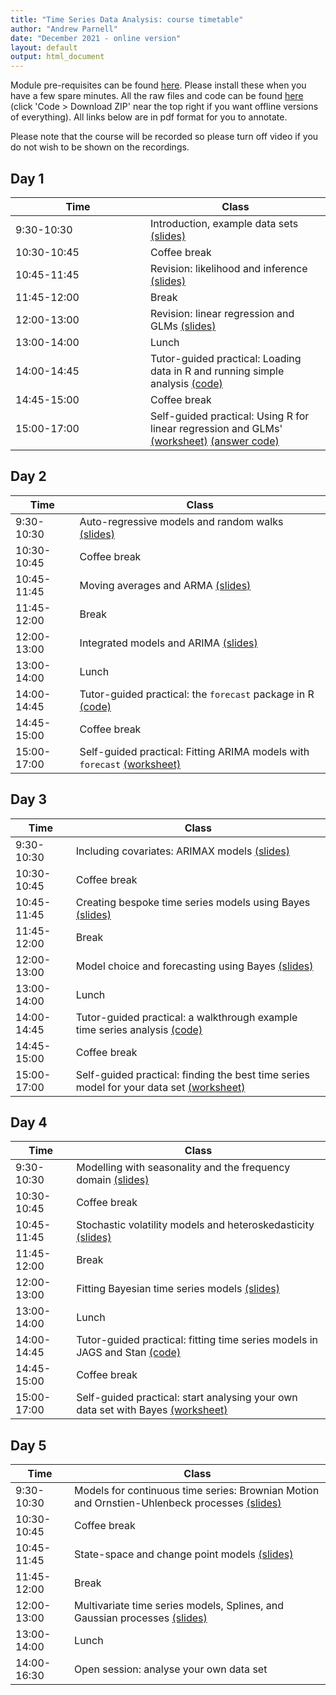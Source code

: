 ```yaml
---
title: "Time Series Data Analysis: course timetable"
author: "Andrew Parnell"
date: "December 2021 - online version"
layout: default
output: html_document
---
```


Module pre-requisites can be found
[here](https://andrewcparnell.github.io/TSDA/prerequisites.html). Please install these when you have a few spare minutes. All the raw files and code can be found [here](https://www.github.com/andrewcparnell/TSDA) (click 'Code > Download ZIP' near the top right if you want offline versions of everything). All links below are in pdf format for you to annotate. 

Please note that the course will be recorded so please turn off video if you do not wish to be shown on the recordings. 

## Day 1

<span style="display: inline-block; width:200px">Time</span> | Class
--------------- | ----------------------------------------------------
9:30-10:30 | Introduction, example data sets [(slides)](https://andrewcparnell.github.io/TSDA/slides/day_1/class_1_intro.pdf)
10:30-10:45 | Coffee break
10:45-11:45 | Revision: likelihood and inference [(slides)](https://andrewcparnell.github.io/TSDA/slides/day_1/class_2_inference.pdf)
11:45-12:00 | Break 
12:00-13:00 | Revision: linear regression and GLMs [(slides)](https://andrewcparnell.github.io/TSDA/slides/day_1/class_3_glms.pdf)
13:00-14:00 | Lunch
14:00-14:45 | Tutor-guided practical: Loading data in R and running simple analysis [(code)](https://andrewcparnell.github.io/TSDA/practicals/tutor_1_R_basics.R)
14:45-15:00 | Coffee break
15:00-17:00 | Self-guided practical: Using R for linear regression and GLMs' [(worksheet)](https://andrewcparnell.github.io/TSDA/practicals/prac_1_example_data.pdf) [(answer code)](https://andrewcparnell.github.io/TSDA/practicals/prac_1_answers.R)

## Day 2

Time  | Class
--------------- | ----------------------------------------------------
9:30-10:30 | Auto-regressive models and random walks [(slides)](https://andrewcparnell.github.io/TSDA/slides/day_2/class_1_AR.pdf)
10:30-10:45 | Coffee break
10:45-11:45 | Moving averages and ARMA [(slides)](https://andrewcparnell.github.io/TSDA/slides/day_2/class_2_ARMA.pdf)
11:45-12:00 | Break 
12:00-13:00 | Integrated models and ARIMA [(slides)](https://andrewcparnell.github.io/TSDA/slides/day_2/class_3_ARIMA.pdf)
13:00-14:00 | Lunch
14:00-14:45 | Tutor-guided practical: the `forecast` package in R [(code)](https://andrewcparnell.github.io/TSDA/practicals/tutor_2_forecast.R)
14:45-15:00 | Coffee break
15:00-17:00 | Self-guided practical: Fitting ARIMA models with `forecast` [(worksheet)](https://andrewcparnell.github.io/TSDA/practicals/prac_2_ARIMA.pdf)

## Day 3

Time  | Class
--------------- | ----------------------------------------------------
9:30-10:30 | Including covariates: ARIMAX models [(slides)](https://andrewcparnell.github.io/TSDA/slides/day_3/class_1_ARIMAX.pdf)
10:30-10:45 | Coffee break
10:45-11:45 | Creating bespoke time series models using Bayes [(slides)](https://andrewcparnell.github.io/TSDA/slides/day_3/class_2_Bayes.pdf)
11:45-12:00 | Break 
12:00-13:00 | Model choice and forecasting using Bayes [(slides)](https://andrewcparnell.github.io/TSDA/slides/day_3/class_3_model_choice.pdf)
13:00-14:00 | Lunch
14:00-14:45 | Tutor-guided practical: a walkthrough example time series analysis [(code)](https://andrewcparnell.github.io/TSDA/practicals/tutor_3_walkthrough.R)
14:45-15:00 | Coffee break
15:00-17:00 | Self-guided practical: finding the best time series model for your data set [(worksheet)](https://andrewcparnell.github.io/TSDA/practicals/prac_3_your_data.pdf)

## Day 4

Time  | Class
--------------- | ----------------------------------------------------
9:30-10:30 | Modelling with seasonality and the frequency domain [(slides)](https://andrewcparnell.github.io/TSDA/slides/day_4/class_1_seasonality.pdf) 
10:30-10:45 | Coffee break
10:45-11:45 | Stochastic volatility models and heteroskedasticity [(slides)](https://andrewcparnell.github.io/TSDA/slides/day_4/class_2_svm.pdf)
11:45-12:00 | Break 
12:00-13:00 | Fitting Bayesian time series models [(slides)](https://andrewcparnell.github.io/TSDA/slides/day_4/class_3_Bayes_fit.pdf)
13:00-14:00 | Lunch
14:00-14:45 | Tutor-guided practical: fitting time series models in JAGS and Stan [(code)](https://andrewcparnell.github.io/TSDA/practicals/tutor_4_JAGS.R)
14:45-15:00 | Coffee break
15:00-17:00 | Self-guided practical: start analysing your own data set with Bayes [(worksheet)](https://andrewcparnell.github.io/TSDA/practicals/prac_4_your_data_2.pdf)

## Day 5

Time  | Class
--------------- | ----------------------------------------------------
9:30-10:30 | Models for continuous time series: Brownian Motion and Ornstien-Uhlenbeck processes [(slides)](https://andrewcparnell.github.io/TSDA/slides/day_5/class_1_BM.pdf)
10:30-10:45 | Coffee break
10:45-11:45 | State-space and change point models [(slides)](https://andrewcparnell.github.io/TSDA/slides/day_5/class_2_change_point.pdf)
11:45-12:00 | Break 
12:00-13:00 | Multivariate time series models, Splines, and Gaussian processes [(slides)](https://andrewcparnell.github.io/TSDA/slides/day_5/class_3_multivariate.pdf)
13:00-14:00 | Lunch
14:00-16:30 | Open session: analyse your own data set 